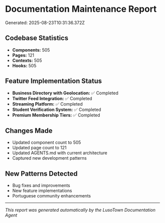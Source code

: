 # Documentation Maintenance Report
Generated: 2025-08-23T10:31:36.372Z

## Codebase Statistics
- **Components:** 505
- **Pages:** 121
- **Contexts:** 505
- **Hooks:** 505

## Feature Implementation Status
- **Business Directory with Geolocation:** ✅ Completed
- **Twitter Feed Integration:** ✅ Completed
- **Streaming Platform:** ✅ Completed
- **Student Verification System:** ✅ Completed
- **Premium Membership Tiers:** ✅ Completed

## Changes Made
- Updated component count to 505
- Updated page count to 121
- Updated AGENTS.md with current architecture
- Captured new development patterns

## New Patterns Detected
- Bug fixes and improvements
- New feature implementations
- Portuguese community enhancements

---
*This report was generated automatically by the LusoTown Documentation Agent*
